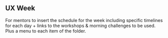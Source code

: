 ## UX Week

For mentors to insert the schedule for the week including specific timelines for each day + links to the
workshops & morning challenges to be used. Plus a menu to each item of the folder.
